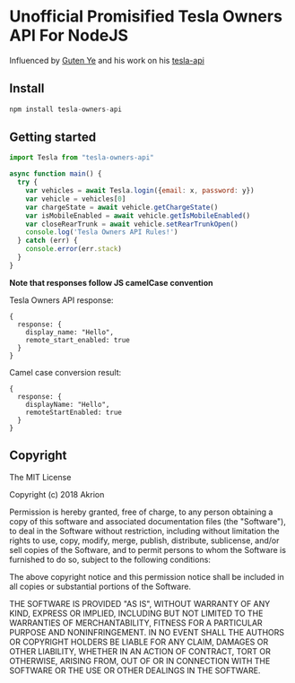 Unofficial Promisified Tesla Owners API For NodeJS
===================================================
Influenced by [Guten Ye](https://github.com/gutenye) and his work on his [tesla-api](https://github.com/gutenye/tesla-api)

Install
-----------

```javascript
npm install tesla-owners-api
```

Getting started
---------------

```javascript
import Tesla from "tesla-owners-api"

async function main() {
  try {
    var vehicles = await Tesla.login({email: x, password: y})
    var vehicle = vehicles[0]
    var chargeState = await vehicle.getChargeState()
    var isMobileEnabled = await vehicle.getIsMobileEnabled()
    var closeRearTrunk = await vehicle.setRearTrunkOpen()
    console.log('Tesla Owners API Rules!')
  } catch (err) {
    console.error(err.stack)
  }
}
```

**Note that responses follow JS camelCase convention**

Tesla Owners API response:
```
{
  response: {
    display_name: "Hello",
    remote_start_enabled: true
  }
}
```
Camel case conversion result:
```
{
  response: {
    displayName: "Hello",
    remoteStartEnabled: true
  }
}
```

Copyright
---------

The MIT License

Copyright (c) 2018 Akrion

Permission is hereby granted, free of charge, to any person obtaining a copy
of this software and associated documentation files (the "Software"), to deal
in the Software without restriction, including without limitation the rights
to use, copy, modify, merge, publish, distribute, sublicense, and/or sell
copies of the Software, and to permit persons to whom the Software is
furnished to do so, subject to the following conditions:

The above copyright notice and this permission notice shall be included in all
copies or substantial portions of the Software.

THE SOFTWARE IS PROVIDED "AS IS", WITHOUT WARRANTY OF ANY KIND, EXPRESS OR
IMPLIED, INCLUDING BUT NOT LIMITED TO THE WARRANTIES OF MERCHANTABILITY,
FITNESS FOR A PARTICULAR PURPOSE AND NONINFRINGEMENT. IN NO EVENT SHALL THE
AUTHORS OR COPYRIGHT HOLDERS BE LIABLE FOR ANY CLAIM, DAMAGES OR OTHER
LIABILITY, WHETHER IN AN ACTION OF CONTRACT, TORT OR OTHERWISE, ARISING FROM,
OUT OF OR IN CONNECTION WITH THE SOFTWARE OR THE USE OR OTHER DEALINGS IN THE
SOFTWARE.